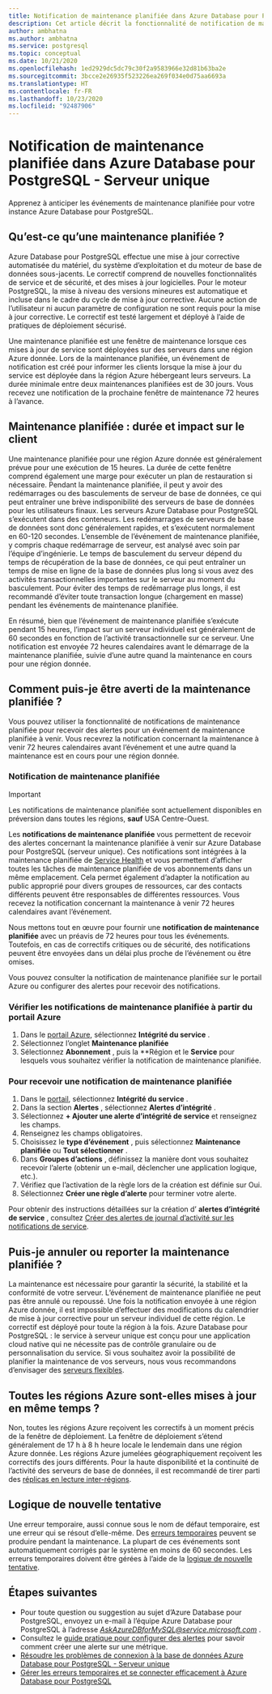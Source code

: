 ```yaml
---
title: Notification de maintenance planifiée dans Azure Database pour PostgreSQL - Serveur unique
description: Cet article décrit la fonctionnalité de notification de maintenance planifiée dans Azure Database pour PostgreSQL - Serveur unique
author: ambhatna
ms.author: ambhatna
ms.service: postgresql
ms.topic: conceptual
ms.date: 10/21/2020
ms.openlocfilehash: 1ed2929dc5dc79c30f2a9583966e32d81b63ba2e
ms.sourcegitcommit: 3bcce2e26935f523226ea269f034e0d75aa6693a
ms.translationtype: HT
ms.contentlocale: fr-FR
ms.lasthandoff: 10/23/2020
ms.locfileid: "92487906"
---
```

# <a name="planned-maintenance-notification-in-azure-database-for-postgresql---single-server"></a>Notification de maintenance planifiée dans Azure Database pour PostgreSQL - Serveur unique

Apprenez à anticiper les événements de maintenance planifiée pour votre instance Azure Database pour PostgreSQL.

## <a name="what-is-a-planned-maintenance"></a>Qu’est-ce qu’une maintenance planifiée ?

Azure Database pour PostgreSQL effectue une mise à jour corrective automatisée du matériel, du système d’exploitation et du moteur de base de données sous-jacents. Le correctif comprend de nouvelles fonctionnalités de service et de sécurité, et des mises à jour logicielles. Pour le moteur PostgreSQL, la mise à niveau des versions mineures est automatique et incluse dans le cadre du cycle de mise à jour corrective. Aucune action de l’utilisateur ni aucun paramètre de configuration ne sont requis pour la mise à jour corrective. Le correctif est testé largement et déployé à l’aide de pratiques de déploiement sécurisé.

Une maintenance planifiée est une fenêtre de maintenance lorsque ces mises à jour de service sont déployées sur des serveurs dans une région Azure donnée. Lors de la maintenance planifiée, un événement de notification est créé pour informer les clients lorsque la mise à jour du service est déployée dans la région Azure hébergeant leurs serveurs. La durée minimale entre deux maintenances planifiées est de 30 jours. Vous recevez une notification de la prochaine fenêtre de maintenance 72 heures à l’avance.

## <a name="planned-maintenance---duration-and-customer-impact"></a>Maintenance planifiée : durée et impact sur le client

Une maintenance planifiée pour une région Azure donnée est généralement prévue pour une exécution de 15 heures. La durée de cette fenêtre comprend également une marge pour exécuter un plan de restauration si nécessaire. Pendant la maintenance planifiée, il peut y avoir des redémarrages ou des basculements de serveur de base de données, ce qui peut entraîner une brève indisponibilité des serveurs de base de données pour les utilisateurs finaux. Les serveurs Azure Database pour PostgreSQL s’exécutent dans des conteneurs. Les redémarrages de serveurs de base de données sont donc généralement rapides, et s’exécutent normalement en 60-120 secondes. L’ensemble de l’événement de maintenance planifiée, y compris chaque redémarrage de serveur, est analysé avec soin par l’équipe d’ingénierie. Le temps de basculement du serveur dépend du temps de récupération de la base de données, ce qui peut entraîner un temps de mise en ligne de la base de données plus long si vous avez des activités transactionnelles importantes sur le serveur au moment du basculement. Pour éviter des temps de redémarrage plus longs, il est recommandé d’éviter toute transaction longue (chargement en masse) pendant les événements de maintenance planifiée.

En résumé, bien que l’événement de maintenance planifiée s’exécute pendant 15 heures, l’impact sur un serveur individuel est généralement de 60 secondes en fonction de l’activité transactionnelle sur ce serveur. Une notification est envoyée 72 heures calendaires avant le démarrage de la maintenance planifiée, suivie d’une autre quand la maintenance en cours pour une région donnée.

## <a name="how-can-i-get-notified-of-planned-maintenance"></a>Comment puis-je être averti de la maintenance planifiée ?

Vous pouvez utiliser la fonctionnalité de notifications de maintenance planifiée pour recevoir des alertes pour un événement de maintenance planifiée à venir. Vous recevrez la notification concernant la maintenance à venir 72 heures calendaires avant l’événement et une autre quand la maintenance est en cours pour une région donnée.

### <a name="planned-maintenance-notification"></a>Notification de maintenance planifiée

> [!IMPORTANT]
> Les notifications de maintenance planifiée sont actuellement disponibles en préversion dans toutes les régions, **sauf** USA Centre-Ouest.

Les **notifications de maintenance planifiée** vous permettent de recevoir des alertes concernant la maintenance planifiée à venir sur Azure Database pour PostgreSQL (serveur unique). Ces notifications sont intégrées à la maintenance planifiée de [Service Health](../service-health/overview.md) et vous permettent d’afficher toutes les tâches de maintenance planifiée de vos abonnements dans un même emplacement. Cela permet également d’adapter la notification au public approprié pour divers groupes de ressources, car des contacts différents peuvent être responsables de différentes ressources. Vous recevez la notification concernant la maintenance à venir 72 heures calendaires avant l’événement.

Nous mettons tout en œuvre pour fournir une **notification de maintenance planifiée** avec un préavis de 72 heures pour tous les événements. Toutefois, en cas de correctifs critiques ou de sécurité, des notifications peuvent être envoyées dans un délai plus proche de l’événement ou être omises.

Vous pouvez consulter la notification de maintenance planifiée sur le portail Azure ou configurer des alertes pour recevoir des notifications. 

### <a name="check-planned-maintenance-notification-from-azure-portal"></a>Vérifier les notifications de maintenance planifiée à partir du portail Azure

1. Dans le [portail Azure](https://portal.azure.com), sélectionnez **Intégrité du service** .
2. Sélectionnez l’onglet **Maintenance planifiée**
3. Sélectionnez **Abonnement** , puis la **Région et le **Service** pour lesquels vous souhaitez vérifier la notification de maintenance planifiée. 
   
### <a name="to-receive-planned-maintenance-notification"></a>Pour recevoir une notification de maintenance planifiée

1. Dans le [portail](https://portal.azure.com), sélectionnez **Intégrité du service** .
2. Dans la section **Alertes** , sélectionnez **Alertes d’intégrité** .
3. Sélectionnez **+ Ajouter une alerte d’intégrité de service** et renseignez les champs.
4. Renseignez les champs obligatoires. 
5. Choisissez le **type d’événement** , puis sélectionnez **Maintenance planifiée** ou **Tout sélectionner** .
6. Dans **Groupes d’actions** , définissez la manière dont vous souhaitez recevoir l’alerte (obtenir un e-mail, déclencher une application logique, etc.).  
7. Vérifiez que l’activation de la règle lors de la création est définie sur Oui.
8. Sélectionnez **Créer une règle d’alerte** pour terminer votre alerte.

Pour obtenir des instructions détaillées sur la création d’ **alertes d’intégrité de service** , consultez [Créer des alertes de journal d’activité sur les notifications de service](../service-health/alerts-activity-log-service-notifications-portal.md).

## <a name="can-i-cancel-or-postpone-planned-maintenance"></a>Puis-je annuler ou reporter la maintenance planifiée ?

La maintenance est nécessaire pour garantir la sécurité, la stabilité et la conformité de votre serveur. L’événement de maintenance planifiée ne peut pas être annulé ou repoussé. Une fois la notification envoyée à une région Azure donnée, il est impossible d’effectuer des modifications du calendrier de mise à jour corrective pour un serveur individuel de cette région. Le correctif est déployé pour toute la région à la fois. Azure Database pour PostgreSQL : le service à serveur unique est conçu pour une application cloud native qui ne nécessite pas de contrôle granulaire ou de personnalisation du service. Si vous souhaitez avoir la possibilité de planifier la maintenance de vos serveurs, nous vous recommandons d’envisager des [serveurs flexibles](./flexible-server/overview.md).

## <a name="are-all-the-azure-regions-patched-at-the-same-time"></a>Toutes les régions Azure sont-elles mises à jour en même temps ?

Non, toutes les régions Azure reçoivent les correctifs à un moment précis de la fenêtre de déploiement. La fenêtre de déploiement s’étend généralement de 17 h à 8 h heure locale le lendemain dans une région Azure donnée. Les régions Azure jumelées géographiquement reçoivent les correctifs des jours différents. Pour la haute disponibilité et la continuité de l’activité des serveurs de base de données, il est recommandé de tirer parti des [réplicas en lecture inter-régions](./concepts-read-replicas.md#cross-region-replication).

## <a name="retry-logic"></a>Logique de nouvelle tentative

Une erreur temporaire, aussi connue sous le nom de défaut temporaire, est une erreur qui se résout d’elle-même. Des [erreurs temporaires](./concepts-connectivity.md#transient-errors) peuvent se produire pendant la maintenance. La plupart de ces événements sont automatiquement corrigés par le système en moins de 60 secondes. Les erreurs temporaires doivent être gérées à l’aide de la [logique de nouvelle tentative](./concepts-connectivity.md#handling-transient-errors).


## <a name="next-steps"></a>Étapes suivantes

- Pour toute question ou suggestion au sujet d’Azure Database pour PostgreSQL, envoyez un e-mail à l’équipe Azure Database pour PostgreSQL à l’adresse *AskAzureDBforMySQL@service.microsoft.com* .
- Consultez le [guide pratique pour configurer des alertes](howto-alert-on-metric.md) pour savoir comment créer une alerte sur une métrique.
- [Résoudre les problèmes de connexion à la base de données Azure Database pour PostgreSQL - Serveur unique](howto-troubleshoot-common-connection-issues.md)
- [Gérer les erreurs temporaires et se connecter efficacement à Azure Database pour PostgreSQL](concepts-connectivity.md)